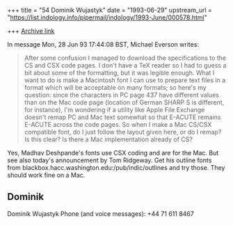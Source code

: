 +++
title = "54 Dominik Wujastyk"
date = "1993-06-29"
upstream_url = "https://list.indology.info/pipermail/indology/1993-June/000578.html"

+++
[Archive link](https://list.indology.info/pipermail/indology/1993-June/000578.html)

In message Mon, 28 Jun 93 17:44:08 BST,
  Michael Everson <EVERSON at IE.UCD.IRLEARN>  writes:

> After some confusion I managed to download the specifications to
> the CS and CSX code pages. I don't have a TeX reader so I had to
> guess a bit about some of the formatting, but it was legible enough.
> What I want to do is make a Macintosh font I can use to prepare
> text files in a format which will be acceptable on many formats;
> so here's my question: since the characters in PC page 437 have
> different values than on the Mac code page (location of German
> SHARP S is different, for instance), I'm wondering if a utility
> like Apple File Exchange doesn't remap PC and Mac text somewhat
> so that E-ACUTE remains E-ACUTE across the code pages. So when
> I make a Mac CS/CSX compatible font, do I just follow the
> layout given here, or do I remap? Is this clear? Is there a
> Mac implementation already of CS?

Yes, Madhav Deshpande's fonts use CSX coding and are for the Mac.  But see
also today's announcement by Tom Ridgeway.  Get his outline fonts from
blackbox.hacc.washington.edu:/pub/indic/outlines and try those.  They should
work fine on a Mac.

Dominik
--
Dominik Wujastyk           Phone (and voice messages): +44 71 611 8467





